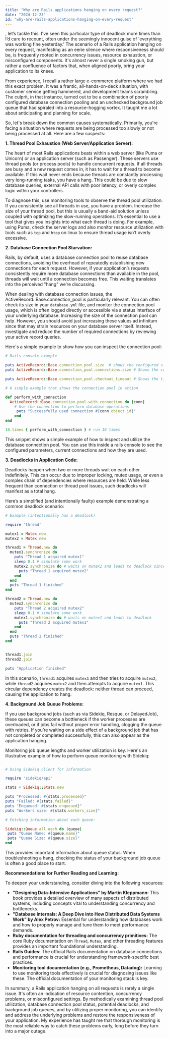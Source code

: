 ```yaml
---
title: "Why are Rails applications hanging on every request?"
date: "2024-12-23"
id: "why-are-rails-applications-hanging-on-every-request"
---
```


, let’s tackle this. I've seen this particular type of deadlock more times than I’d care to recount, often under the seemingly innocent guise of 'everything was working fine yesterday.' The scenario of a Rails application hanging on every request, manifesting as an eerie silence where responsiveness should be, is frequently rooted in concurrency issues, resource exhaustion, or misconfigured components. It's almost never a single smoking gun, but rather a confluence of factors that, when aligned poorly, bring your application to its knees.

From experience, I recall a rather large e-commerce platform where we had this exact problem. It was a frantic, all-hands-on-deck situation, with customer service getting hammered, and development teams scrambling. The culprit, in that instance, turned out to be a combination of poorly configured database connection pooling and an unchecked background job queue that had spiraled into a resource-hogging vortex. It taught me a lot about anticipating and planning for scale.

So, let's break down the common causes systematically. Primarily, you're facing a situation where requests are being processed too slowly or not being processed at all. Here are a few suspects:

**1. Thread Pool Exhaustion (Web Server/Application Server):**

The heart of most Rails applications beats within a web server (like Puma or Unicorn) or an application server (such as Passenger). These servers use thread pools (or process pools) to handle concurrent requests. If all threads are busy and a new request comes in, it has to wait for a thread to become available. If this wait never ends because threads are constantly processing very long-running tasks, you have a hang. This could be due to slow database queries, external API calls with poor latency, or overly complex logic within your controllers.

To diagnose this, use monitoring tools to observe the thread pool utilization. If you consistently see all threads in use, you have a problem. Increase the size of your thread pool, but this is usually a band-aid solution unless coupled with optimizing the slow-running operations. It’s essential to use a tool that gives you insights into what each thread is doing. For example, using Puma, check the server logs and also monitor resource utilization with tools such as `top` and `htop` on linux to ensure thread usage isn’t overly excessive.

**2. Database Connection Pool Starvation:**

Rails, by default, uses a database connection pool to reuse database connections, avoiding the overhead of repeatedly establishing new connections for each request. However, if your application’s requests consistently require more database connections than available in the pool, threads will wait until a connection becomes free. This waiting translates into the perceived "hang" we’re discussing.

When dealing with database connection issues, the ActiveRecord::Base.connection_pool is particularly relevant. You can often check its size in your `database.yml` file, and monitor the connection pool usage, which is often logged directly or accessible via a status interface of your underlying database. Increasing the size of the connection pool can help. However, you should avoid just increasing these values ad infinitum since that may strain resources on your database server itself. Instead, investigate and reduce the number of required connections by reviewing your active record queries.

Here's a simple example to show how you can inspect the connection pool:

```ruby
# Rails console example

puts ActiveRecord::Base.connection_pool.size  # shows the configured size
puts ActiveRecord::Base.connection_pool.connections.size # Shows the current active connections

puts ActiveRecord::Base.connection_pool.checkout_timeout # Shows the timeout for getting a connection, in seconds

# A simple example that shows the connection pool in action

def perform_with_connection
  ActiveRecord::Base.connection_pool.with_connection do |conn|
    # Use the connection to perform database operations
     puts "Successfully used connection #{conn.object_id}"
    end
end

10.times { perform_with_connection } # run 10 times
```

This snippet shows a simple example of how to inspect and utilize the database connection pool. You can use this inside a rails console to see the configured parameters, current connections and how they are used.

**3. Deadlocks in Application Code:**

Deadlocks happen when two or more threads wait on each other indefinitely. This can occur due to improper locking, mutex usage, or even a complex chain of dependencies where resources are held. While less frequent than connection or thread pool issues, such deadlocks will manifest as a total hang.

Here’s a simplified (and intentionally faulty) example demonstrating a common deadlock scenario:

```ruby
# Example (intentionally has a deadlock)

require 'thread'

mutex1 = Mutex.new
mutex2 = Mutex.new

thread1 = Thread.new do
  mutex1.synchronize do
    puts "Thread 1 acquired mutex1"
    sleep 0.1 # simulate some work
    mutex2.synchronize do # waits on mutex2 and leads to deadlock since thread 2 has it
      puts "Thread 1 acquired mutex2"
    end
  end
  puts "Thread 1 finished"
end

thread2 = Thread.new do
  mutex2.synchronize do
    puts "Thread 2 acquired mutex2"
    sleep 0.1 # simulate some work
    mutex1.synchronize do # waits on mutex1 and leads to deadlock
      puts "Thread 2 acquired mutex1"
    end
  end
  puts "Thread 2 finished"
end


thread1.join
thread2.join

puts "Application finished"
```

In this scenario, `thread1` acquires `mutex1` and then tries to acquire `mutex2`, while `thread2` acquires `mutex2` and then attempts to acquire `mutex1`. This circular dependency creates the deadlock: neither thread can proceed, causing the application to hang.

**4. Background Job Queue Problems:**

If you use background jobs (such as via Sidekiq, Resque, or DelayedJob), these queues can become a bottleneck if the worker processes are overloaded, or if jobs fail without proper error handling, clogging the queue with retries. If you’re waiting on a side effect of a background job that has not completed or completed successfully, this can also appear as the application hanging.

Monitoring job queue lengths and worker utilization is key. Here's an illustrative example of how to perform queue monitoring with Sidekiq:

```ruby

# Using Sidekiq client for information

require 'sidekiq/api'

stats = Sidekiq::Stats.new

puts "Processed: #{stats.processed}"
puts "Failed: #{stats.failed}"
puts "Enqueued: #{stats.enqueued}"
puts "Workers size: #{stats.workers_size}"

# Fetching information about each queue:

Sidekiq::Queue.all.each do |queue|
 puts "Queue Name: #{queue.name}"
 puts "Queue Size: #{queue.size}"
end
```

This provides important information about queue status. When troubleshooting a hang, checking the status of your background job queue is often a good place to start.

**Recommendations for Further Reading and Learning:**

To deepen your understanding, consider diving into the following resources:

*   **"Designing Data-Intensive Applications" by Martin Kleppmann:** This book provides a detailed overview of many aspects of distributed systems, including concepts vital to understanding concurrency and bottlenecks.
*   **"Database Internals: A Deep Dive into How Distributed Data Systems Work" by Alex Petrov:** Essential for understanding how databases work and how to properly manage and tune them to meet performance demands.
*   **Ruby documentation for threading and concurrency primitives:** The core Ruby documentation on `Thread`, `Mutex`, and other threading features provides an important foundational understanding.
*   **Rails Guides:** The official Rails documentation on database connections and performance is crucial for understanding framework-specific best practices.
*   **Monitoring tool documentation (e.g., Prometheus, Datadog):** Learning to use monitoring tools effectively is crucial for diagnosing issues like these. The official documentation of your monitoring stack is key.

In summary, a Rails application hanging on all requests is rarely a single issue. It's often an indication of resource contention, concurrency problems, or misconfigured settings. By methodically examining thread pool utilization, database connection pool status, potential deadlocks, and background job queues, and by utilizing proper monitoring, you can identify and address the underlying problems and restore the responsiveness of your application. My experience has taught me that thorough monitoring is the most reliable way to catch these problems early, long before they turn into a major outage.
